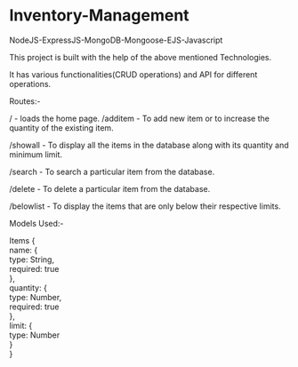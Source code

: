 # Inventory-Management
NodeJS-ExpressJS-MongoDB-Mongoose-EJS-Javascript 

This project is built with the help of the above mentioned Technologies.

It has various functionalities(CRUD operations) and API for different operations.

Routes:-

/ - loads the home page. 
/additem - To add new item or to increase the quantity of the existing item.  

/showall - To display all the items in the database along with its quantity and minimum limit.  

/search - To search a particular item from the database.  

/delete - To delete a particular item from the database.  

/belowlist - To display the items that are only below their respective limits.    


Models Used:-   

Items {  
          name: {  
        type: String,  
        required: true  
          },  
    quantity: {  
        type: Number,  
        required: true  
          },  
    limit: {  
        type: Number  
         }  
}  
